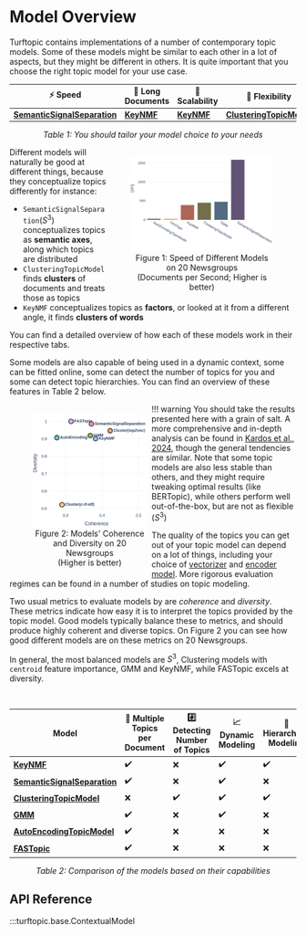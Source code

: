 # Model Overview

Turftopic contains implementations of a number of contemporary topic models.
Some of these models might be similar to each other in a lot of aspects, but they might be different in others.
It is quite important that you choose the right topic model for your use case.

<center>

| :zap: Speed | :book: Long Documents | :elephant: Scalability | :nut_and_bolt: Flexibility |
| - | - | - | - |
| **[SemanticSignalSeparation](s3.md)** | **[KeyNMF](KeyNMF.md)** |  **[KeyNMF](KeyNMF.md)** | **[ClusteringTopicModel](ClusteringTopicModel.md)** |

_Table 1: You should tailor your model choice to your needs_

</center>


<figure style="width: 50%; text-align: center; float: right;">
  <img src="../images/docs_per_second.png">
  <figcaption> Figure 1: Speed of Different Models on 20 Newsgroups <br> (Documents per Second; Higher is better) </figcaption>
</figure>

Different models will naturally be good at different things, because they conceptualize topics differently for instance:


- `SemanticSignalSeparation`($S^3$) conceptualizes topics as **semantic axes**, along which topics are distributed
- `ClusteringTopicModel` finds **clusters** of documents and treats those as topics
- `KeyNMF` conceptualizes topics as **factors**, or looked at it from a different angle, it finds **clusters of words**

You can find a detailed overview of how each of these models work in their respective tabs.

Some models are also capable of being used in a dynamic context, some can be fitted online, some can detect the number of topics for you and some can detect topic hierarchies. You can find an overview of these features in Table 2 below.

<figure style="width: 40%; text-align: center; float: left; margin-right: 8px">
  <img src="../images/performance_20ng.png">
  <figcaption> Figure 2: Models' Coherence and Diversity on 20 Newsgroups <br> (Higher is better) </figcaption>
</figure>

!!! warning
    You should take the results presented here with a grain of salt. A more comprehensive and in-depth analysis can be found in [Kardos et al., 2024](https://arxiv.org/abs/2406.09556), though the general tendencies are similar.
    Note that some topic models are also less stable than others, and they might require tweaking optimal results (like BERTopic), while others perform well out-of-the-box, but are not as flexible ($S^3$)

The quality of the topics you can get out of your topic model can depend on a lot of things, including your choice of [vectorizer](../vectorizers.md) and [encoder model](../encoders.md).
More rigorous evaluation regimes can be found in a number of studies on topic modeling.

Two usual metrics to evaluate models by are *coherence* and *diversity*.
These metrics indicate how easy it is to interpret the topics provided by the topic model.
Good models typically balance these to metrics, and should produce highly coherent and diverse topics.
On Figure 2 you can see how good different models are on these metrics on 20 Newsgroups.

In general, the most balanced models are $S^3$, Clustering models with `centroid` feature importance, GMM and KeyNMF, while FASTopic excels at diversity.

<br>

<center>


| Model | :1234: Multiple Topics per Document  | :hash: Detecting Number of Topics  | :chart_with_upwards_trend: Dynamic Modeling  | :evergreen_tree: Hierarchical Modeling  | :star: Inference over New Documents  | :globe_with_meridians: Cross-Lingual  | :ocean: Online Fitting  |
| - | - | - | - | - | - | - | - |
| **[KeyNMF](KeyNMF.md)** | :heavy_check_mark: | :x: | :heavy_check_mark: | :heavy_check_mark: | :heavy_check_mark: | :x:  | :heavy_check_mark: |
| **[SemanticSignalSeparation](s3.md)** | :heavy_check_mark: | :x: | :heavy_check_mark: | :x: | :heavy_check_mark: | :heavy_check_mark: | :x: |
| **[ClusteringTopicModel](clustering.md)** | :x: | :heavy_check_mark: | :heavy_check_mark: | :heavy_check_mark: | :x: | :heavy_check_mark: | :x: |
| **[GMM](GMM.md)** | :heavy_check_mark: | :x: | :heavy_check_mark: | :x: | :heavy_check_mark: | :heavy_check_mark: | :x: |
| **[AutoEncodingTopicModel](ctm.md)** | :heavy_check_mark: | :x: | :x: | :x: | :heavy_check_mark: | :heavy_check_mark:  | :x: |
| **[FASTopic](fastopic.md)** | :heavy_check_mark: | :x: | :x: | :x: | :heavy_check_mark: | :heavy_check_mark: | :x: |

_Table 2: Comparison of the models based on their capabilities_

</center>

## API Reference

:::turftopic.base.ContextualModel
